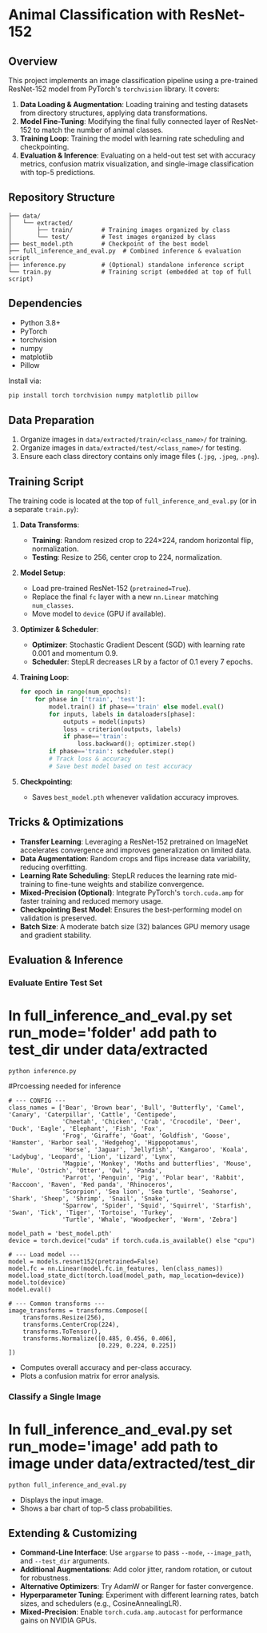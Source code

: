# Animal Classification with ResNet-152

## Overview
This project implements an image classification pipeline using a pre-trained ResNet-152 model from PyTorch's `torchvision` library. It covers:

1. **Data Loading & Augmentation**: Loading training and testing datasets from directory structures, applying data transformations.
2. **Model Fine-Tuning**: Modifying the final fully connected layer of ResNet-152 to match the number of animal classes.
3. **Training Loop**: Training the model with learning rate scheduling and checkpointing.
4. **Evaluation & Inference**: Evaluating on a held-out test set with accuracy metrics, confusion matrix visualization, and single-image classification with top-5 predictions.

## Repository Structure
```
├── data/
│   └── extracted/
│       ├── train/        # Training images organized by class
│       └── test/         # Test images organized by class
├── best_model.pth        # Checkpoint of the best model
├── full_inference_and_eval.py  # Combined inference & evaluation script
├── inference.py          # (Optional) standalone inference script
└── train.py              # Training script (embedded at top of full script)
```

## Dependencies
- Python 3.8+
- PyTorch
- torchvision
- numpy
- matplotlib
- Pillow

Install via:
```bash
pip install torch torchvision numpy matplotlib pillow
```

## Data Preparation
1. Organize images in `data/extracted/train/<class_name>/` for training.
2. Organize images in `data/extracted/test/<class_name>/` for testing.
3. Ensure each class directory contains only image files (`.jpg`, `.jpeg`, `.png`).

## Training Script
The training code is located at the top of `full_inference_and_eval.py` (or in a separate `train.py`):

1. **Data Transforms**:
   - **Training**: Random resized crop to 224×224, random horizontal flip, normalization.
   - **Testing**: Resize to 256, center crop to 224, normalization.

2. **Model Setup**:
   - Load pre-trained ResNet-152 (`pretrained=True`).
   - Replace the final `fc` layer with a new `nn.Linear` matching `num_classes`.
   - Move model to `device` (GPU if available).

3. **Optimizer & Scheduler**:
   - **Optimizer**: Stochastic Gradient Descent (SGD) with learning rate 0.001 and momentum 0.9.
   - **Scheduler**: StepLR decreases LR by a factor of 0.1 every 7 epochs.

4. **Training Loop**:
   ```python
   for epoch in range(num_epochs):
       for phase in ['train', 'test']:
           model.train() if phase=='train' else model.eval()
           for inputs, labels in dataloaders[phase]:
               outputs = model(inputs)
               loss = criterion(outputs, labels)
               if phase=='train':
                   loss.backward(); optimizer.step()
           if phase=='train': scheduler.step()
           # Track loss & accuracy
           # Save best model based on test accuracy
   ```

5. **Checkpointing**:
   - Saves `best_model.pth` whenever validation accuracy improves.

## Tricks & Optimizations
- **Transfer Learning**: Leveraging a ResNet-152 pretrained on ImageNet accelerates convergence and improves generalization on limited data.
- **Data Augmentation**: Random crops and flips increase data variability, reducing overfitting.
- **Learning Rate Scheduling**: StepLR reduces the learning rate mid-training to fine-tune weights and stabilize convergence.
- **Mixed-Precision (Optional)**: Integrate PyTorch's `torch.cuda.amp` for faster training and reduced memory usage.
- **Checkpointing Best Model**: Ensures the best-performing model on validation is preserved.
- **Batch Size**: A moderate batch size (32) balances GPU memory usage and gradient stability.

## Evaluation & Inference
### Evaluate Entire Test Set

# In full_inference_and_eval.py set run_mode='folder' add path to test_dir under data/extracted

```
python inference.py
```
#Prcoessing needed for inference

```
# --- CONFIG ---
class_names = ['Bear', 'Brown bear', 'Bull', 'Butterfly', 'Camel', 'Canary', 'Caterpillar', 'Cattle', 'Centipede', 
               'Cheetah', 'Chicken', 'Crab', 'Crocodile', 'Deer', 'Duck', 'Eagle', 'Elephant', 'Fish', 'Fox', 
               'Frog', 'Giraffe', 'Goat', 'Goldfish', 'Goose', 'Hamster', 'Harbor seal', 'Hedgehog', 'Hippopotamus', 
               'Horse', 'Jaguar', 'Jellyfish', 'Kangaroo', 'Koala', 'Ladybug', 'Leopard', 'Lion', 'Lizard', 'Lynx', 
               'Magpie', 'Monkey', 'Moths and butterflies', 'Mouse', 'Mule', 'Ostrich', 'Otter', 'Owl', 'Panda', 
               'Parrot', 'Penguin', 'Pig', 'Polar bear', 'Rabbit', 'Raccoon', 'Raven', 'Red panda', 'Rhinoceros', 
               'Scorpion', 'Sea lion', 'Sea turtle', 'Seahorse', 'Shark', 'Sheep', 'Shrimp', 'Snail', 'Snake', 
               'Sparrow', 'Spider', 'Squid', 'Squirrel', 'Starfish', 'Swan', 'Tick', 'Tiger', 'Tortoise', 'Turkey', 
               'Turtle', 'Whale', 'Woodpecker', 'Worm', 'Zebra']

model_path = 'best_model.pth'
device = torch.device("cuda" if torch.cuda.is_available() else "cpu")

# --- Load model ---
model = models.resnet152(pretrained=False)
model.fc = nn.Linear(model.fc.in_features, len(class_names))
model.load_state_dict(torch.load(model_path, map_location=device))
model.to(device)
model.eval()

# --- Common transforms ---
image_transforms = transforms.Compose([
    transforms.Resize(256),
    transforms.CenterCrop(224),
    transforms.ToTensor(),
    transforms.Normalize([0.485, 0.456, 0.406],
                         [0.229, 0.224, 0.225])
])
```

- Computes overall accuracy and per-class accuracy.
- Plots a confusion matrix for error analysis.

### Classify a Single Image

# In full_inference_and_eval.py set run_mode='image' add path to image under data/extracted/test_dir
```
python full_inference_and_eval.py
```
- Displays the input image.
- Shows a bar chart of top-5 class probabilities.

## Extending & Customizing
- **Command-Line Interface**: Use `argparse` to pass `--mode`, `--image_path`, and `--test_dir` arguments.
- **Additional Augmentations**: Add color jitter, random rotation, or cutout for robustness.
- **Alternative Optimizers**: Try AdamW or Ranger for faster convergence.
- **Hyperparameter Tuning**: Experiment with different learning rates, batch sizes, and schedulers (e.g., CosineAnnealingLR).
- **Mixed-Precision**: Enable `torch.cuda.amp.autocast` for performance gains on NVIDIA GPUs.


